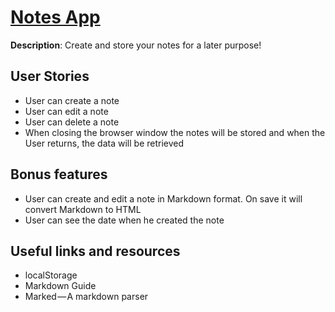# [Notes App](https://medium.freecodecamp.org/here-are-some-app-ideas-you-can-build-to-level-up-your-coding-skills-39618291f672)

**Description**: Create and store your notes for a later purpose!

## User Stories

- User can create a note
- User can edit a note
- User can delete a note
- When closing the browser window the notes will be stored and when the User returns, the data will be retrieved

## Bonus features

- User can create and edit a note in Markdown format. On save it will convert Markdown to HTML
- User can see the date when he created the note

## Useful links and resources

- localStorage
- Markdown Guide
- Marked — A markdown parser
